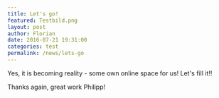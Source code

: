 ```yaml
---
title: Let's go!
featured: Testbild.png
layout: post
author: Florian	
date: 2016-07-21 19:31:00
categories: test
permalink: /news/lets-go
---
```


Yes, it is becoming reality - some own online space for us! Let's fill it!!

Thanks again, great work Philipp!
